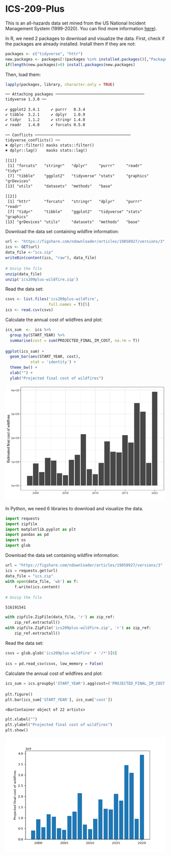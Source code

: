 # ICS-209-Plus

This is an all-hazards data set mined from the US National Incident Management System (1999-2020). You can find more information [here](https://www.nature.com/articles/s41597-023-01955-0#code-availability)).

In R, we need 2 packages to download and visualize the data. First, check if the packages are already installed. Install them if they are not:

``` r
packages <- c("tidyverse", "httr") 
new.packages <- packages[!(packages %in% installed.packages()[,"Package"])] 
if(length(new.packages)>0) install.packages(new.packages) 
```

Then, load them:

``` r
lapply(packages, library, character.only = TRUE)
```

```         
── Attaching packages ─────────────────────────────────────── tidyverse 1.3.0 ──

✔ ggplot2 3.4.1     ✔ purrr   0.3.4
✔ tibble  3.2.1     ✔ dplyr   1.0.9
✔ tidyr   1.1.2     ✔ stringr 1.4.0
✔ readr   1.4.0     ✔ forcats 0.5.0

── Conflicts ────────────────────────────────────────── tidyverse_conflicts() ──
✖ dplyr::filter() masks stats::filter()
✖ dplyr::lag()    masks stats::lag()

[[1]]
 [1] "forcats"   "stringr"   "dplyr"     "purrr"     "readr"     "tidyr"    
 [7] "tibble"    "ggplot2"   "tidyverse" "stats"     "graphics"  "grDevices"
[13] "utils"     "datasets"  "methods"   "base"     

[[2]]
 [1] "httr"      "forcats"   "stringr"   "dplyr"     "purrr"     "readr"    
 [7] "tidyr"     "tibble"    "ggplot2"   "tidyverse" "stats"     "graphics" 
[13] "grDevices" "utils"     "datasets"  "methods"   "base"     
```

Download the data set containing wildfire information:

``` r
url <- "https://figshare.com/ndownloader/articles/19858927/versions/3" 
ics <- GET(url) 
data_file <-"ics.zip" 
writeBin(content(ics, "raw"), data_file)

# Unzip the file
unzip(data_file)
unzip('ics209plus-wildfire.zip')
```

Read the data set:

``` r
csvs <- list.files('ics209plus-wildfire',
                   full.names = T)[5]
ics <- read.csv(csvs)
```

Calculate the annual cost of wildfires and plot:

``` r
ics_sum  <-  ics %>% 
  group_by(START_YEAR) %>% 
  summarise(cost = sum(PROJECTED_FINAL_IM_COST, na.rm = T)) 

ggplot(ics_sum) +
  geom_bar(aes(START_YEAR, cost),
           stat = 'identity') +
  theme_bw() +
  xlab("") +
  ylab("Projected final cost of wildfires")
```

![](ICS209_Plus_files/figure-commonmark/unnamed-chunk-5-1.png)

In Python, we need 6 libraries to download and visualize the data.

``` python
import requests 
import zipfile 
import matplotlib.pyplot as plt
import pandas as pd
import os
import glob
```

Download the data set containing wildfire information:

``` python
url = "https://figshare.com/ndownloader/articles/19858927/versions/3" 
ics = requests.get(url)
data_file = "ics.zip"
with open(data_file, 'wb') as f:
    f.write(ics.content)

# Unzip the file
```

```         
516191541
```

``` python
with zipfile.ZipFile(data_file, 'r') as zip_ref:
    zip_ref.extractall()
with zipfile.ZipFile('ics209plus-wildfire.zip', 'r') as zip_ref:
    zip_ref.extractall()
```

Read the data set:

``` python
csvs = glob.glob('ics209plus-wildfire' + '/*')[8]

ics = pd.read_csv(csvs, low_memory = False)
```

Calculate the annual cost of wildfires and plot:

``` python
ics_sum = ics.groupby('START_YEAR').agg(cost=('PROJECTED_FINAL_IM_COST', 'sum')).reset_index()

plt.figure()
plt.bar(ics_sum['START_YEAR'], ics_sum['cost'])
```

```         
<BarContainer object of 22 artists>
```

``` python
plt.xlabel("")
plt.ylabel("Projected final cost of wildfires")
plt.show()
```

![](ICS209_Plus_files/figure-commonmark/unnamed-chunk-9-1.png)
